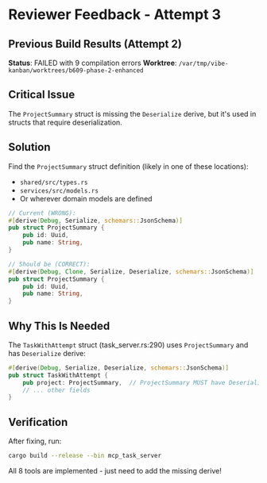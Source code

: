 # Reviewer Feedback - Attempt 3

## Previous Build Results (Attempt 2)
**Status**: FAILED with 9 compilation errors
**Worktree**: `/var/tmp/vibe-kanban/worktrees/b609-phase-2-enhanced`

## Critical Issue
The `ProjectSummary` struct is missing the `Deserialize` derive, but it's used in structs that require deserialization.

## Solution

Find the `ProjectSummary` struct definition (likely in one of these locations):
- `shared/src/types.rs`
- `services/src/models.rs`
- Or wherever domain models are defined

```rust
// Current (WRONG):
#[derive(Debug, Serialize, schemars::JsonSchema)]
pub struct ProjectSummary {
    pub id: Uuid,
    pub name: String,
}

// Should be (CORRECT):
#[derive(Debug, Clone, Serialize, Deserialize, schemars::JsonSchema)]
pub struct ProjectSummary {
    pub id: Uuid,
    pub name: String,
}
```

## Why This Is Needed

The `TaskWithAttempt` struct (task_server.rs:290) uses `ProjectSummary` and has `Deserialize` derive:

```rust
#[derive(Debug, Serialize, Deserialize, schemars::JsonSchema)]
pub struct TaskWithAttempt {
    pub project: ProjectSummary,  // ProjectSummary MUST have Deserialize!
    // ... other fields
}
```

## Verification
After fixing, run:
```bash
cargo build --release --bin mcp_task_server
```

All 8 tools are implemented - just need to add the missing derive!
